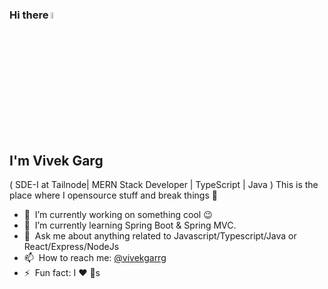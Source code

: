 ### Hi there <img src="https://media.giphy.com/media/hvRJCLFzcasrR4ia7z/giphy.gif" width="5%"></a>
## I'm Vivek Garg 
( SDE-I at Tailnode| MERN Stack Developer | TypeScript | Java )
This is the place where I opensource stuff and break things :rofl:

- 🔭 &nbsp;I’m currently working on something cool :wink:
- 🌱 &nbsp;I’m currently learning Spring Boot & Spring MVC.
- 💬 &nbsp;Ask me about anything related to Javascript/Typescript/Java or React/Express/NodeJs
- 📫 &nbsp;How to reach me: [@vivekgarrg](https://www.linkedin.com/in/vivekgarrg/)
- ⚡ &nbsp;Fun fact: I :heart: :dog:s





